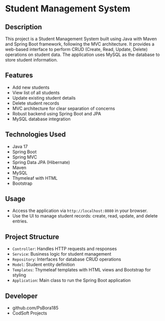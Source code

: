 # Student Management System

## Description
This project is a Student Management System built using Java with Maven and Spring Boot framework, following the MVC architecture. It provides a web-based interface to perform CRUD (Create, Read, Update, Delete) operations on student data. The application uses MySQL as the database to store student information.

## Features
- Add new students
- View list of all students
- Update existing student details
- Delete student records
- MVC architecture for clear separation of concerns
- Robust backend using Spring Boot and JPA
- MySQL database integration

## Technologies Used
- Java 17
- Spring Boot
- Spring MVC
- Spring Data JPA (Hibernate)
- Maven
- MySQL
- Thymeleaf with HTML
- Bootstrap

## Usage
- Access the application via `http://localhost:8080` in your browser.
- Use the UI to manage student records: create, read, update, and delete entries.

## Project Structure
- `Controller`: Handles HTTP requests and responses
- `Service`: Business logic for student management
- `Repository`: Interfaces for database CRUD operations
- `Model`: Student entity definition
- `Templates`: Thymeleaf templates with HTML views and Bootstrap for styling
- `Application`: Main class to run the Spring Boot application

## Developer
- github.com/PsBora185
- CodSoft Projects


